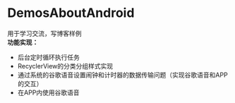 # DemosAboutAndroid
用于学习交流，写博客样例</br>
**功能实现：**
- 后台定时循环执行任务
- RecyclerView的分类分组样式实现
- 通过系统的谷歌语音设置闹钟和计时器的数据传输问题（实现谷歌语音和APP的交互）
- 在APP内使用谷歌语音
